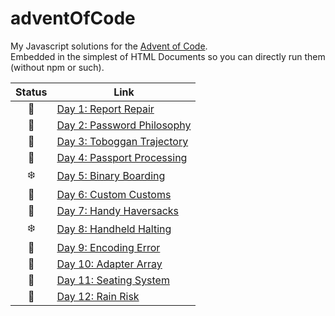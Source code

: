 # adventOfCode

My Javascript solutions for the [Advent of Code](https://adventofcode.com/).  
Embedded in the simplest of HTML Documents so you can directly run them (without npm or such).  

| Status | Link                                                      |
| :----: | --------------------------------------------------------- |
|   🎄    | [Day 1: Report Repair](/Day-01-Report-Repair)             |
|   🎁    | [Day 2: Password Philosophy](/Day-02-Password-Philosophy) |
|   🌟    | [Day 3: Toboggan Trajectory](/Day-03-Toboggan-Trajectory) |
|   🎅    | [Day 4: Passport Processing](/Day-04-Passport-Processing) |
|   ❄️    | [Day 5: Binary Boarding](/Day-05-Binary-Boarding)         |
|   🍪    | [Day 6: Custom Customs](/Day-06-Custom-Customs)           |
|   🎄    | [Day 7: Handy Haversacks](/Day-07-Handy-Haversacks)       |
|   ❄️    | [Day 8: Handheld Halting](/Day-08-Handheld-Halting)       |
|   🌟    | [Day 9: Encoding Error](/Day-09-Encoding-Error)           |
|   🎅    | [Day 10: Adapter Array](/Day-10-Adapter-Array)            |
|   🦌    | [Day 11: Seating System](/Day-11-Seating-System)          |
|   🎅    | [Day 12: Rain Risk](/Day-12-Rain-Risk)                    |
